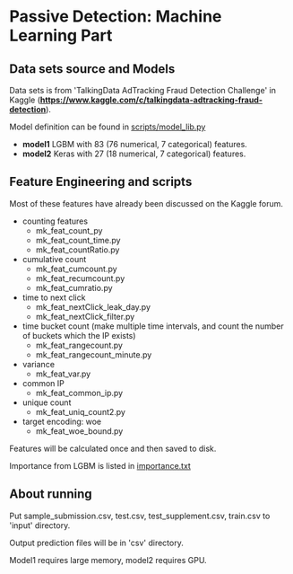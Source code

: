 # Passive Detection: Machine Learning Part

## Data sets source and Models

Data sets  is from 'TalkingData AdTracking Fraud Detection Challenge' in Kaggle (**https://www.kaggle.com/c/talkingdata-adtracking-fraud-detection**).

Model definition can be found in [scripts/model_lib.py](./scripts/model_lib.py)

  - **model1** LGBM with 83 (76 numerical, 7 categorical) features.
  - **model2** Keras with 27 (18 numerical, 7 categorical) features.
## Feature Engineering and scripts
Most of these features have already been discussed on the Kaggle forum.
 - counting features
     - mk_feat_count_py
     - mk_feat_count_time.py
     - mk_feat_countRatio.py
 - cumulative count
     - mk_feat_cumcount.py
     - mk_feat_recumcount.py
     - mk_feat_cumratio.py
- time to next click
  - mk_feat_nextClick_leak_day.py
  - mk_feat_nextClick_filter.py
- time bucket count (make multiple time intervals, and count the number of buckets which the IP exists)
  - mk_feat_rangecount.py
  - mk_feat_rangecount_minute.py
- variance
  - mk_feat_var.py
- common IP
  - mk_feat_common_ip.py
- unique count
  - mk_feat_uniq_count2.py
- target encoding: woe
  - mk_feat_woe_bound.py

Features will be calculated once and then saved to disk.

Importance from LGBM is listed in [importance.txt](./importance.txt)

## About running

Put sample_submission.csv, test.csv, test_supplement.csv, train.csv to 'input' directory.

Output prediction files will be in 'csv' directory.

Model1 requires large memory, model2 requires GPU.



